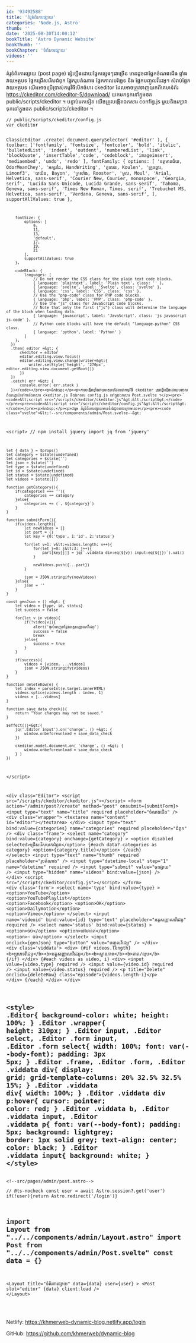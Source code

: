 ```yaml
---
id: '93492588'
title: 'គំរូ​ទំព័រ​ការផ្សាយ'
categories: 'Node.js, Astro'
thumb: ''
date: '2025-08-30T14:00:12'
bookTitle: 'Astro Dynamic Website'
bookThumb: ''
bookChapter: 'ទំព័រ​ការផ្សាយ'
videos: ''
---
```

<p>គំរូ​ទំព័រ​ការផ្សាយ​ (post page) ផ្សំ​ឡើង​ដោយ​ផ្នែក​ផ្សេង​ៗ​ជា​ច្រើន មាន​ដូច​ជា​ផ្នែក​ចំណងជើង ផ្ទាំង​វាយ​អត្ថបទ ផ្នែក​ជ្រើស​រើសជំពូក ផ្នែក​រូបតំណាង ផ្នែក​កាលបរិច្ឆេទ និង​ ផ្នែក​បញ្ចូល​វីដេអូ​។ សំរាប់​ផ្នែក​វាយ​អត្ថបទ យើង​អាច​ប្រើប្រាស់​កម្មវិធី​​បើក​ចំហរ ckeditor ដែលអាច​ត្រូវ​ទាញយក​ពី​គេហទំព័រ <a href="https://ckeditor.com/ckeditor-5/download/">https://ckeditor.com/ckeditor-5/download/</a> យក​មក​ទុក​នៅ​ក្នុង​ថត public/scripts/ckeditor ។ បន្ទាប់​មក​ទៀត យើង​ត្រូវ​បង្កើត​ឯកសារ config.js មួយ​និង​រក្សា​វា​ទុក​នៅ​ក្នុង​ថត public/scripts/ckeditor ។</p><pre><code class="js javascript js-code">// public/scripts/ckeditor/config.js
var ckeditor

ClassicEditor
    .create( document.querySelector( '#editor' ), {
        toolbar: ['fontfamily', 'fontsize', 'fontcolor', 'bold', 'italic', 
            'bulletedList', 'indent', 'outdent', 'numberedList', 'link', 'blockQuote', 
            'insertTable','code', 'codeblock', 'imageinsert', 'mediaembed', 'undo', 'redo' ],
        fontFamily: {
            options: [
                'ឧត្តមាន​ជ័យ, OdorMeanChey', 'អក្សរដៃ, HandWriting',
                'គូលេន, Koulen', 'ក្រូច​ឆ្នារ, Limonf3',
                'បាយ័ន, Bayon', 'ក្រសាំង, Rooster',
                'មូល, Moul',
    			'Arial, Helvetica, sans-serif',
 				'Courier New, Courier, monospace',
 				'Georgia, serif',
 				'Lucida Sans Unicode, Lucida Grande, sans-serif',
 				'Tahoma, Geneva, sans-serif',
 				'Times New Roman, Times, serif',
 				'Trebuchet MS, Helvetica, sans-serif',
				'Verdana, Geneva, sans-serif',
            ],
            supportAllValues: true
        },
          
        fontSize: {
            options: [
                9,
                11,
                13,
                'default',
                17,
                19,
                21
            ],
            supportAllValues: true
        },

        codeBlock: {
			languages: [
				// Do not render the CSS class for the plain text code blocks.
				{ language: 'plaintext', label: 'Plain text', class: '' },
              	{ language: 'svelte', label: 'Svelte', class: 'svelte' },
              	{ language: 'css', label: 'CSS', class: 'css' },
				// Use the "php-code" class for PHP code blocks.
				{ language: 'php', label: 'PHP', class: 'php-code' },
				// Use the "js" class for JavaScript code blocks.
				// Note that only the first ("js") class will determine the language of the block when loading data.
				{ language: 'javascript', label: 'JavaScript', class: 'js javascript js-code' },
				// Python code blocks will have the default "language-python" CSS class.
				{ language: 'python', label: 'Python' }
            ] 
        },
      })
      .then( editor =&gt; {
          ckeditor = editor
          editor.editing.view.focus()
          editor.editing.view.change(writer=&gt;{
              writer.setStyle('height', '270px', editor.editing.view.document.getRoot())
          })
      })
      .catch( err =&gt; {
          console.error( err.stack )
      })</code></pre><p>&nbsp;</p><p>ការបង្កើត​ផ្ទាំង​វាយ​អត្ថបទ​ដែល​ជា​កម្មវិធី ckeditor ត្រូវ​ធ្វើ​ឡើង​ដោយ​បញ្ចូល​តំណរភ្ជាប់​ទៅ​កាន់​ឯកសារ ckeditor.js និង​ឯកសារ config.js ទៅ​ក្នុង​ឯកសារ Post.svelte ។</p><pre><code>&lt;script src="/scripts/ckeditor/ckeditor.js"&gt;&lt;/script&gt;</code></pre><pre><code>&lt;script src="/scripts/ckeditor/config.js"&gt;&lt;/script&gt;</code></pre><p>&nbsp;</p><p>ជា​រួម ​គំរួ​ទំព័រការផ្សាយ​មាន​​ទំរង់​ដូ​ច​ខាង​ក្រោម​នេះ​៖</p><pre><code class="svelte">&lt;!--src/components/admin/Post.svelte--&gt;
&lt;script&gt;
    // npm install jquery
    import jq from 'jquery'

    let { data } = $props()
    let category = $state(undefined)
    let categories = $state('')
    let json = $state('')
    let type = $state(undefined)
    let id = $state(undefined)
    let status = $state(undefined)
    let videos = $state([])

    function getCategory(){
        if(categories === ''){
            categories += category
        }else{
            categories += (`, ${category}`)
        }
    }

    function submitForm(){
        if(videos.length){
            let newVideos = []
            let part = {}
            let key = {0:'type', 1:'id', 2:'status'}

            for(let v=1; v&lt;=videos.length; v++){
                for(let j=0; j&lt;3; j++){
                    part[key[j]] = jq(`.viddata div:eq(${v}) input:eq(${j})`).val()
                }

                newVideos.push({...part})
            }

            json = JSON.stringify(newVideos)
        }else{
            json = ''
        }
    }

    const genJson = () =&gt; {        
        let video = {type, id, status}
        let success = false
    
        for(let v in video){
            if(!video[v]){
                alert('ចូរ​បំពេញ​កន្លែង​អត្តសញ្ញាណ​វីដេអូ')
                success = false
                break
            }else{
                success = true
            }
        }

        if(success){
            videos = [video, ...videos]
            json = JSON.stringify(videos)
        }  
    }

    function deleteRow(e) {
        let index = parseInt(e.target.innerHTML)
        videos.splice(videos.length - index, 1)
        videos = [...videos]
    }

    function save_data_check(){        
        return "Your changes may not be saved."
    }

    $effect(()=&gt;{
        jq('.Editor input').on('change', () =&gt; {
            window.onbeforeunload = save_data_check
        })

        ckeditor.model.document.on( 'change', () =&gt; {
            window.onbeforeunload = save_data_check
        } )
    })
&lt;/script&gt;

&lt;div class="Editor"&gt;
    &lt;script src="/scripts/ckeditor/ckeditor.js"&gt;&lt;/script&gt;
    &lt;form action="/admin/post?/create" method="post" onsubmit={submitForm}&gt;
        &lt;input type="text" name="title" required placeholder="ចំណងជើង" /&gt;
        &lt;div class="wrapper"&gt;
            &lt;textarea name="content" id="editor"&gt;&lt;/textarea&gt;
        &lt;/div&gt;
        &lt;input type="text" bind:value={categories} name="categories" required placeholder="ជំពូក" /&gt;
        &lt;div class="frame"&gt;
            &lt;select name="category" bind:value={category} onchange={getCategory} &gt;
                &lt;option disabled selected&gt;ជ្រើសរើស​យក​ជំពូក&lt;/option&gt;
                {#each data?.categories as category}
                &lt;option&gt;{category.title}&lt;/option&gt;
                {/each}
            &lt;/select&gt;
            &lt;input type="text" name="thumb" required placeholder="រូប​​តំណាង" /&gt;
            &lt;input type="datetime-local" step="1" name="datetime" required /&gt;
            &lt;input type="submit" value="ចុះ​ផ្សាយ" /&gt;
            &lt;input type="hidden" name="videos" bind:value={json} /&gt;
        &lt;/div&gt;
        &lt;script src="/scripts/ckeditor/config.js"&gt;&lt;/script&gt;
    &lt;/form&gt;
    &lt;div class='form'&gt;
        &lt;select name='type' bind:value={type} &gt;
            &lt;option&gt;YouTube&lt;/option&gt;
            &lt;option&gt;YouTubePlaylist&lt;/option&gt;
            &lt;option&gt;Facebook&lt;/option&gt;
            &lt;option&gt;OK&lt;/option&gt;
            &lt;option&gt;Dailymotion&lt;/option&gt;
            &lt;option&gt;Vimeo&lt;/option&gt;
        &lt;/select&gt;
        &lt;input name='videoid' bind:value={id} type='text' placeholder="អត្តសញ្ញាណ​វីដេអូ" required /&gt;
        &lt;select name='status' bind:value={status} &gt;
            &lt;option&gt;ចប់&lt;/option&gt;
            &lt;option&gt;នៅ​មាន​ត&lt;/option&gt;
            &lt;option&gt;~ ចប់&lt;/option&gt;
        &lt;/select&gt;
        &lt;input onclick={genJson} type="button" value="បញ្ចូលវីដេអូ" /&gt;
    &lt;/div&gt;
    &lt;div class='viddata'&gt;
        &lt;div&gt;
            {#if videos.length}
            &lt;b&gt;ប្រភេទ​វីដេអូ​&lt;/b&gt;&lt;b&gt;អត្តសញ្ញាណ​វីដេអូ​&lt;/b&gt;&lt;b&gt;ស្ថានភាព&lt;/b&gt;&lt;b&gt;ភាគ/លុប&lt;/b&gt;
            {/if}
        &lt;/div&gt;
        {#each videos as video, i}
        &lt;div&gt;
            &lt;input value={video.type} required /&gt;
            &lt;input value={video.id} required /&gt;
            &lt;input value={video.status} required /&gt;
            &lt;p title="Delete" onclick={deleteRow} class="episode"&gt;{videos.length-i}&lt;/p&gt;
        &lt;/div&gt;
        {/each}
    &lt;/div&gt;
&lt;/div&gt;

&lt;style&gt;
    .Editor{
        background-color: white;
        height: 100%;
    } 
    .Editor .wrapper{
        height: 310px;
    }
    .Editor input, .Editor select,
    .Editor .form input, .Editor .form select{
        width: 100%;
        font: var(--body-font);
        padding: 3px 5px;
    }
    .Editor .frame, .Editor .form, .Editor .viddata div{
        display: grid;
        grid-template-columns: 20% 32.5% 32.5% 15%;
    }
    .Editor .viddata div{
        width: 100%;
    }
    .Editor .viddata div p:hover{
        cursor: pointer;
        color: red;
    }
    .Editor .viddata b,
    .Editor .viddata input,
    .Editor .viddata p{
        font: var(--body-font);
        padding: 5px;
        background: lightgrey;
        border: 1px solid grey;
        text-align: center;
        color: black;
    }
    .Editor .viddata input{
        background: white;
    }
&lt;/style&gt;</code></pre><pre><code class="js javascript js-code">&lt;!--src/pages/admin/post.astro--&gt;
---
// @ts-nocheck
const user = await Astro.session?.get('user')
if(!user){return Astro.redirect('/login')}

import Layout from "../../components/admin/Layout.astro"
import Post from "../../components/admin/Post.svelte"
const data = {}
---
 
&lt;Layout title="ទំព័រ​ការផ្សាយ" data={data} user={user} &gt;
    &lt;Post slot="editor" {data} client:load /&gt;
&lt;/Layout&gt;</code></pre><p>&nbsp;</p><p>Netlify: <a href="https://khmerweb-dynamic-blog.netlify.app/login">https://khmerweb-dynamic-blog.netlify.app/login</a></p><p>GitHub: <a href="https://github.com/khmerweb/dynamic-blog">https://github.com/khmerweb/dynamic-blog</a></p>